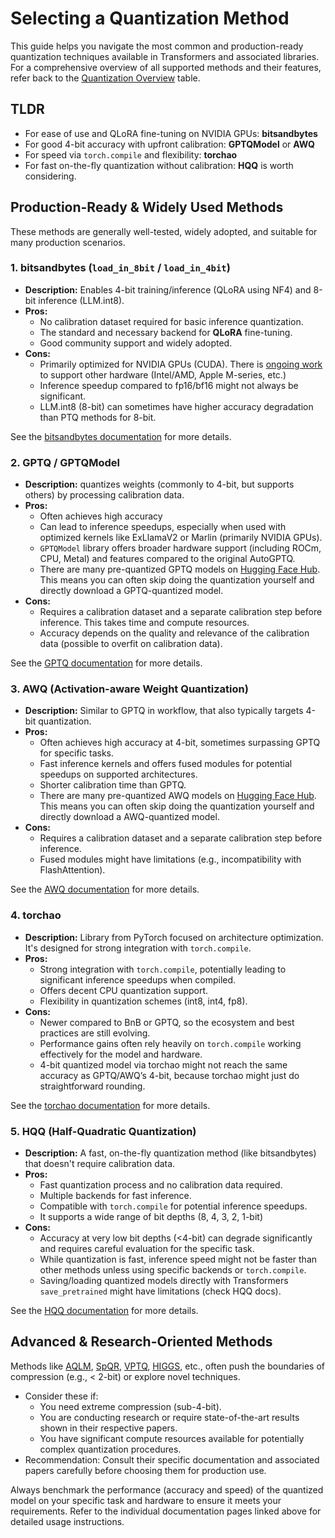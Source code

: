 <!--Copyright 2024 The HuggingFace Team. All rights reserved.

Licensed under the Apache License, Version 2.0 (the "License"); you may not use this file except in compliance with
the License. You may obtain a copy of the License at

http://www.apache.org/licenses/LICENSE-2.0

Unless required by applicable law or agreed to in writing, software distributed under the License is distributed on
an "AS IS" BASIS, WITHOUT WARRANTIES OR CONDITIONS OF ANY KIND, either express or implied. See the License for the
specific language governing permissions and limitations under the License.

⚠️ Note that this file is in Markdown but contain specific syntax for our doc-builder (similar to MDX) that may not be
rendered properly in your Markdown viewer.

-->

# Selecting a Quantization Method

This guide helps you navigate the most common and production-ready quantization techniques available in Transformers and associated libraries. For a comprehensive overview of all supported methods and their features, refer back to the [Quantization Overview](./overview) table.

## TLDR

*   For ease of use and QLoRA fine-tuning on NVIDIA GPUs: **bitsandbytes**
*   For good 4-bit accuracy with upfront calibration: **GPTQModel** or **AWQ**
*   For speed via `torch.compile` and flexibility: **torchao**
*   For fast on-the-fly quantization without calibration: **HQQ** is worth considering.

## Production-Ready & Widely Used Methods

These methods are generally well-tested, widely adopted, and suitable for many production scenarios.

### 1. bitsandbytes (`load_in_8bit` / `load_in_4bit`)

*   **Description:** Enables 4-bit training/inference (QLoRA using NF4) and 8-bit inference (LLM.int8).
*   **Pros:**
    *   No calibration dataset required for basic inference quantization.
    *   The standard and necessary backend for **QLoRA** fine-tuning.
    *   Good community support and widely adopted.
*   **Cons:**
    *   Primarily optimized for NVIDIA GPUs (CUDA). There is [ongoing work](https://github.com/bitsandbytes-foundation/bitsandbytes/blob/main/docs/source/installation.mdx#multi-backend) to support other hardware (Intel/AMD, Apple M-series, etc.)
    *   Inference speedup compared to fp16/bf16 might not always be significant.
    *   LLM.int8 (8-bit) can sometimes have higher accuracy degradation than PTQ methods for 8-bit.

See the [bitsandbytes documentation](./bitsandbytes) for more details.

### 2. GPTQ / GPTQModel

*   **Description:** quantizes weights (commonly to 4-bit, but supports others) by processing calibration data. 
*   **Pros:**
    *   Often achieves high accuracy
    *   Can lead to inference speedups, especially when used with optimized kernels like ExLlamaV2 or Marlin (primarily NVIDIA GPUs).
    *   `GPTQModel` library offers broader hardware support (including ROCm, CPU, Metal) and features compared to the original AutoGPTQ.
    *   There are many pre-quantized GPTQ models on [Hugging Face Hub](https://huggingface.co/models?other=gptq). This means you can often skip doing the quantization yourself and directly download a GPTQ-quantized model.
*   **Cons:**
    *   Requires a calibration dataset and a separate calibration step before inference. This takes time and compute resources.
    *   Accuracy depends on the quality and relevance of the calibration data (possible to overfit on calibration data).

See the [GPTQ documentation](./gptq) for more details.

### 3. AWQ (Activation-aware Weight Quantization)

*   **Description:** Similar to GPTQ in workflow, that also typically targets 4-bit quantization.
*   **Pros:**
    *   Often achieves high accuracy at 4-bit, sometimes surpassing GPTQ for specific tasks.
    *   Fast inference kernels and offers fused modules for potential speedups on supported architectures.
    *   Shorter calibration time than GPTQ.
    *   There are many pre-quantized AWQ models on [Hugging Face Hub](https://huggingface.co/models?other=awq). This means you can often skip doing the quantization yourself and directly download a AWQ-quantized model.
*   **Cons:**
    *   Requires a calibration dataset and a separate calibration step before inference.
    *   Fused modules might have limitations (e.g., incompatibility with FlashAttention).

See the [AWQ documentation](./awq) for more details.

### 4. torchao

*   **Description:** Library from PyTorch focused on architecture optimization. It's designed for strong integration with `torch.compile`.
*   **Pros:**
    *   Strong integration with `torch.compile`, potentially leading to significant inference speedups when compiled.
    *   Offers decent CPU quantization support.
    *   Flexibility in quantization schemes (int8, int4, fp8).
*   **Cons:**
    *   Newer compared to BnB or GPTQ, so the ecosystem and best practices are still evolving.
    *   Performance gains often rely heavily on `torch.compile` working effectively for the model and hardware.
    *   4-bit quantized model via torchao might not reach the same accuracy as GPTQ/AWQ’s 4-bit, because torchao might just do straightforward rounding.

See the [torchao documentation](./torchao) for more details.

### 5. HQQ (Half-Quadratic Quantization)

*   **Description:** A fast, on-the-fly quantization method (like bitsandbytes) that doesn't require calibration data.
*   **Pros:**
    *   Fast quantization process and no calibration data required.
    *   Multiple backends for fast inference.
    *   Compatible with `torch.compile` for potential inference speedups.
    *   It supports a wide range of bit depths (8, 4, 3, 2, 1-bit)
*   **Cons:**
    *   Accuracy at very low bit depths (<4-bit) can degrade significantly and requires careful evaluation for the specific task.
    *   While quantization is fast, inference speed might not be faster than other methods unless using specific backends or `torch.compile`.
    *   Saving/loading quantized models directly with Transformers `save_pretrained` might have limitations (check HQQ docs).

See the [HQQ documentation](./hqq) for more details.

## Advanced & Research-Oriented Methods

Methods like [AQLM](./aqlm), [SpQR](./spqr), [VPTQ](./vptq), [HIGGS](./higgs), etc., often push the boundaries of compression (e.g., < 2-bit) or explore novel techniques.

*   Consider these if:
    *   You need extreme compression (sub-4-bit).
    *   You are conducting research or require state-of-the-art results shown in their respective papers.
    *   You have significant compute resources available for potentially complex quantization procedures.
*   Recommendation: Consult their specific documentation and associated papers carefully before choosing them for production use.


Always benchmark the performance (accuracy and speed) of the quantized model on your specific task and hardware to ensure it meets your requirements. Refer to the individual documentation pages linked above for detailed usage instructions.